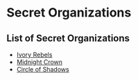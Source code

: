# Secret Organizations

## List of Secret Organizations

- [Ivory Rebels](Ivory%20Rebels.md)
- [Midnight Crown](Midnight%20Crown.md)
- [Circle of Shadows](Circle%20of%20Shadows.md)